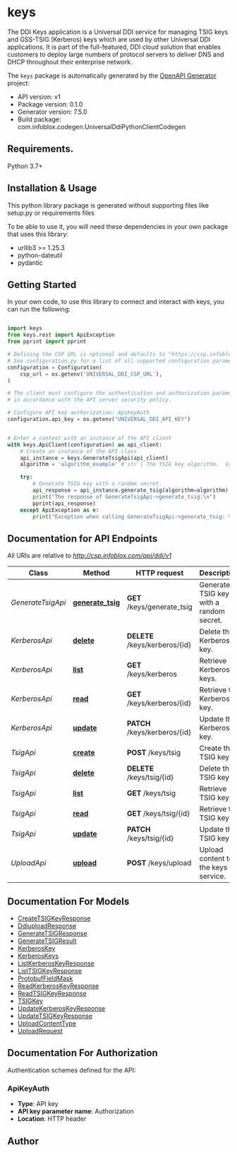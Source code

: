 # keys
The DDI Keys application is a Universal DDI service for managing TSIG keys and GSS-TSIG (Kerberos) keys which are used by other Universal DDI applications. It is part of the full-featured, DDI cloud solution that enables customers to deploy large numbers of protocol servers to deliver DNS and DHCP throughout their enterprise network.   

The `keys` package is automatically generated by the [OpenAPI Generator](https://openapi-generator.tech) project:

- API version: v1
- Package version: 0.1.0
- Generator version: 7.5.0
- Build package: com.infoblox.codegen.UniversalDdiPythonClientCodegen

## Requirements.

Python 3.7+

## Installation & Usage

This python library package is generated without supporting files like setup.py or requirements files

To be able to use it, you will need these dependencies in your own package that uses this library:

* urllib3 >= 1.25.3
* python-dateutil
* pydantic

## Getting Started

In your own code, to use this library to connect and interact with keys,
you can run the following:

```python

import keys
from keys.rest import ApiException
from pprint import pprint

# Defining the CSP URL is optional and defaults to "https://csp.infoblox.com"
# See configuration.py for a list of all supported configuration parameters.
configuration = Configuration(
    csp_url = os.getenv('UNIVERSAL_DDI_CSP_URL'),
)

# The client must configure the authentication and authorization parameters
# in accordance with the API server security policy.

# Configure API key authorization: ApiKeyAuth
configuration.api_key = os.getenv("UNIVERSAL_DDI_API_KEY")


# Enter a context with an instance of the API client
with keys.ApiClient(configuration) as api_client:
    # Create an instance of the API class
    api_instance = keys.GenerateTsigApi(api_client)
    algorithm = 'algorithm_example' # str | The TSIG key algorithm.  Valid values are: * _hmac_sha256_ * _hmac_sha1_ * _hmac_sha224_ * _hmac_sha384_ * _hmac_sha512_  Defaults to _hmac_sha256_. (optional)

    try:
        # Generate TSIG key with a random secret.
        api_response = api_instance.generate_tsig(algorithm=algorithm)
        print("The response of GenerateTsigApi->generate_tsig:\n")
        pprint(api_response)
    except ApiException as e:
        print("Exception when calling GenerateTsigApi->generate_tsig: %s\n" % e)

```

## Documentation for API Endpoints

All URIs are relative to *http://csp.infoblox.com/api/ddi/v1*

Class | Method | HTTP request | Description
------------ | ------------- | ------------- | -------------
*GenerateTsigApi* | [**generate_tsig**](keys/docs/GenerateTsigApi.md#generate_tsig) | **GET** /keys/generate_tsig | Generate TSIG key with a random secret.
*KerberosApi* | [**delete**](keys/docs/KerberosApi.md#delete) | **DELETE** /keys/kerberos/{id} | Delete the Kerberos key.
*KerberosApi* | [**list**](keys/docs/KerberosApi.md#list) | **GET** /keys/kerberos | Retrieve Kerberos keys.
*KerberosApi* | [**read**](keys/docs/KerberosApi.md#read) | **GET** /keys/kerberos/{id} | Retrieve the Kerberos key.
*KerberosApi* | [**update**](keys/docs/KerberosApi.md#update) | **PATCH** /keys/kerberos/{id} | Update the Kerberos key.
*TsigApi* | [**create**](keys/docs/TsigApi.md#create) | **POST** /keys/tsig | Create the TSIG key.
*TsigApi* | [**delete**](keys/docs/TsigApi.md#delete) | **DELETE** /keys/tsig/{id} | Delete the TSIG key.
*TsigApi* | [**list**](keys/docs/TsigApi.md#list) | **GET** /keys/tsig | Retrieve TSIG keys.
*TsigApi* | [**read**](keys/docs/TsigApi.md#read) | **GET** /keys/tsig/{id} | Retrieve the TSIG key.
*TsigApi* | [**update**](keys/docs/TsigApi.md#update) | **PATCH** /keys/tsig/{id} | Update the TSIG key.
*UploadApi* | [**upload**](keys/docs/UploadApi.md#upload) | **POST** /keys/upload | Upload content to the keys service.


## Documentation For Models

 - [CreateTSIGKeyResponse](keys/docs/CreateTSIGKeyResponse.md)
 - [DdiuploadResponse](keys/docs/DdiuploadResponse.md)
 - [GenerateTSIGResponse](keys/docs/GenerateTSIGResponse.md)
 - [GenerateTSIGResult](keys/docs/GenerateTSIGResult.md)
 - [KerberosKey](keys/docs/KerberosKey.md)
 - [KerberosKeys](keys/docs/KerberosKeys.md)
 - [ListKerberosKeyResponse](keys/docs/ListKerberosKeyResponse.md)
 - [ListTSIGKeyResponse](keys/docs/ListTSIGKeyResponse.md)
 - [ProtobufFieldMask](keys/docs/ProtobufFieldMask.md)
 - [ReadKerberosKeyResponse](keys/docs/ReadKerberosKeyResponse.md)
 - [ReadTSIGKeyResponse](keys/docs/ReadTSIGKeyResponse.md)
 - [TSIGKey](keys/docs/TSIGKey.md)
 - [UpdateKerberosKeyResponse](keys/docs/UpdateKerberosKeyResponse.md)
 - [UpdateTSIGKeyResponse](keys/docs/UpdateTSIGKeyResponse.md)
 - [UploadContentType](keys/docs/UploadContentType.md)
 - [UploadRequest](keys/docs/UploadRequest.md)


<a id="documentation-for-authorization"></a>
## Documentation For Authorization


Authentication schemes defined for the API:
<a id="ApiKeyAuth"></a>
### ApiKeyAuth

- **Type**: API key
- **API key parameter name**: Authorization
- **Location**: HTTP header


## Author




